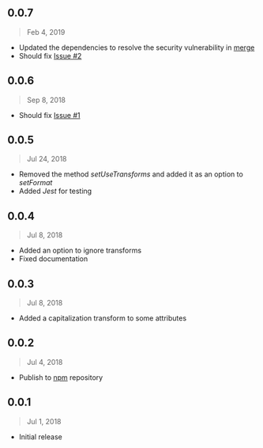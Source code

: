 ## 0.0.7
> Feb 4, 2019

- Updated the dependencies to resolve the security vulnerability in
[merge](https://github.com/joaocarmo/i18n-postal-address/network/alert/package-lock.json/merge/open)
- Should fix [Issue \#2](https://github.com/joaocarmo/i18n-postal-address/issues/2)

## 0.0.6
> Sep 8, 2018

- Should fix [Issue \#1](https://github.com/joaocarmo/i18n-postal-address/issues/1)

## 0.0.5
> Jul 24, 2018

- Removed the method _setUseTransforms_ and added it as an option to _setFormat_
- Added _Jest_ for testing

## 0.0.4
> Jul 8, 2018

- Added an option to ignore transforms
- Fixed documentation

## 0.0.3
> Jul 8, 2018

- Added a capitalization transform to some attributes

## 0.0.2
> Jul 4, 2018

- Publish to [npm](https://www.npmjs.com) repository

## 0.0.1
> Jul 1, 2018

- Initial release

